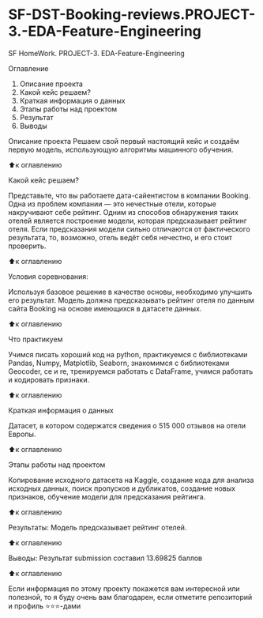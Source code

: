 # SF-DST-Booking-reviews.PROJECT-3.-EDA-Feature-Engineering

SF HomeWork. PROJECT-3. EDA-Feature-Engineering

Оглавление
1. Описание проекта
2. Какой кейс решаем?
3. Краткая информация о данных
4. Этапы работы над проектом
5. Результат
6. Выводы

Описание проекта
Решаем свой первый настоящий кейс и создаём первую модель, использующую алгоритмы машинного обучения.

⬆️к оглавлению

Какой кейс решаем?

Представьте, что вы работаете дата-сайентистом в компании Booking. Одна из проблем компании — это нечестные отели, которые накручивают себе рейтинг. Одним из способов обнаружения таких отелей является построение модели, которая предсказывает рейтинг отеля. Если предсказания модели сильно отличаются от фактического результата, то, возможно, отель ведёт себя нечестно, и его стоит проверить.

⬆️к оглавлению

Условия соревнования:

 Используя базовое решение в качестве основы, необходимо улучшить его результат.
 Модель должна предсказывать рейтинг отеля по данным сайта Booking на основе имеющихся в датасете данных.
 
 ⬆️к оглавлению

Что практикуем

Учимся писать хороший код на python, практикуемся с библиотеками Pandas, Numpy, Matplotlib, Seaborn, знакомимся с библиотеками Geocoder, ce и re, тренируемся работать с DataFrame, учимся работать и кодировать признаки. 

⬆️к оглавлению

Краткая информация о данных

Датасет, в котором содержатся сведения о 515 000 отзывов на отели Европы.

⬆️к оглавлению

Этапы работы над проектом

Копирование исходного датасета на Kaggle, создание кода для анализа исходных данных, поиск пропусков и дубликатов, создание новых признаков, обучение модели для предсказания рейтинга.

⬆️к оглавлению

Результаты:
Модель предсказывает рейтинг отелей.

⬆️к оглавлению

Выводы:
Результат submission составил 13.69825 баллов

⬆️к оглавлению

Если информация по этому проекту покажется вам интересной или полезной, то я буду очень вам благодарен, если отметите репозиторий и профиль ⭐️⭐️⭐️-дами
